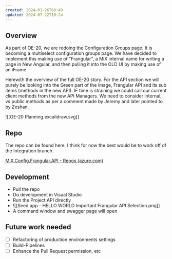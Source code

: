 ```yaml
---
created: 2024-01-26T08:49
updated: 2024-07-22T10:24
---
```

## Overview

As part of OE-20, we are redoing the Configuration Groups page. It is becoming a multiselect configuration groups page. We have decided to implement this making use of "Frangular", a MiX internal name for writing a page in New Angular, and then pulling it into the OLD UI by making use of an iFrame.

Herewith the overview of the full OE-20 story.
For the API section we will purely be looking into the Green part of the image, Frangular API and its sub items (methods in the new API). IF time is straining we could call our current client methods from the new API Managers. We need to consider internal, vs public methods as per a comment made by Jeremy and later pointed to by Zeshan.

![[OE-20 Planning.excalidraw.svg]]
## Repo

The repo can be found here, I think for now the best would be to work off of the Integration branch.

[MiX.Config.Frangular.API - Repos (azure.com)](https://dev.azure.com/MiXTelematics/DeviceIntegration/_git/MiX.Config.Frangular.API)

## Development

- Pull the repo
- Do development in Visual Studio
- Run the Project.API directly
- ![[Seed app - HELLO WORLD Important Frangular API Selection.png]]
- A command window and swagger page will open

## Future work needed

- [ ] Refactoring of production environments settings
- [ ] Build-Pipelines
- [ ] Enhance the Pull Request permission, etc